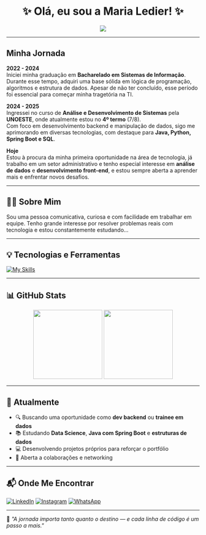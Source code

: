<h1 align="center" font-size=20px>✨ Olá, eu sou a Maria Ledier! ✨</h1>

<div align="center">
  <img src="https://readme-typing-svg.herokuapp.com?color=FFD700&lines=Desenvolvedora+em+formação;Apaixonada+por+Design;Buscando+novos+desafios!" />
</div>

---
<h2 color:FFD700>Minha Jornada</h2>

**2022 - 2024**  
Iniciei minha graduação em **Bacharelado em Sistemas de Informação**. Durante esse tempo, adquiri uma base sólida em lógica de programação, algoritmos e estrutura de dados. Apesar de não ter concluído, esse período foi essencial para começar minha tragetória na TI.

**2024 - 2025**  
Ingressei no curso de **Análise e Desenvolvimento de Sistemas** pela **UNOESTE**, onde atualmente estou no **4º termo** (7/8).  
Com foco em desenvolvimento backend e manipulação de dados, sigo me aprimorando em diversas tecnologias, com destaque para **Java, Python, Spring Boot e SQL**.

**Hoje**  
Estou à procura da minha primeira oportunidade na área de tecnologia, já trabalho em um setor administrativo e tenho especial interesse em **análise de dados** e **desenvolvimento front-end**, e estou sempre aberta a aprender mais e enfrentar novos desafios.

---

## 👩‍💻 Sobre Mim

Sou uma pessoa comunicativa, curiosa e com facilidade em trabalhar em equipe. Tenho grande interesse por resolver problemas reais com tecnologia e estou constantemente estudando...

---

## 💡 Tecnologias e Ferramentas

[![My Skills](https://skillicons.dev/icons?perline=12&i=js,java,python,spring,cpp,postgres,mysql,html,css,cs,dotnet,git)](https://skillicons.dev)

---

## 📊 GitHub Stats

<div align="center">
  <img height="180em" src="https://github-readme-stats.vercel.app/api?username=MariaLedier&show_icons=true&theme=dark&count_private=true"/>
  <img height="180em" src="https://github-readme-stats.vercel.app/api/top-langs/?username=MariaLedier&layout=compact&theme=dark"/>
</div>

---

## 🌱 Atualmente

- 🔍 Buscando uma oportunidade como **dev backend** ou **trainee em dados**
- 📚 Estudando **Data Science**, **Java com Spring Boot** e **estruturas de dados**
- 💻 Desenvolvendo projetos próprios para reforçar o portfólio
- 🤝 Aberta a colaborações e networking

---

## 📬 Onde Me Encontrar

[![LinkedIn](https://img.shields.io/badge/LinkedIn-0077B5?style=for-the-badge&logo=linkedin&logoColor=white)](https://www.linkedin.com/in/seu-linkedin)
[![Instagram](https://img.shields.io/badge/Instagram-%23E4405F.svg?style=for-the-badge&logo=Instagram&logoColor=white)](https://www.instagram.com/seu-insta)
[![WhatsApp](https://img.shields.io/badge/WhatsApp-25D366?style=for-the-badge&logo=whatsapp&logoColor=white)](https://wa.me/55seunumero?text=Ol%C3%A1%2C+vi+seu+GitHub+e+gostaria+de+conversar!)

---

📌 *"A jornada importa tanto quanto o destino — e cada linha de código é um passo a mais."*
